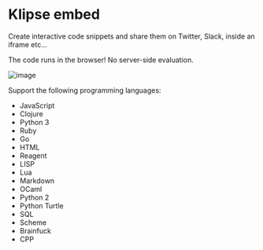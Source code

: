 # Klipse embed

Create interactive code snippets and share them on Twitter, Slack, inside an iframe etc...

The code runs in the browser! No server-side evaluation.

![image](https://user-images.githubusercontent.com/955710/151691672-b0cb42af-58e2-4e1f-88b9-27d7982572ac.png)


Support the following programming languages:



- JavaScript
- Clojure
- Python 3
- Ruby
- Go
- HTML
- Reagent
- LISP
- Lua
- Markdown
- OCaml
- Python 2
- Python Turtle
- SQL
- Scheme
- Brainfuck
- CPP


